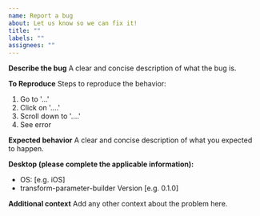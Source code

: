 ```yaml
---
name: Report a bug
about: Let us know so we can fix it!
title: ""
labels: ""
assignees: ""
---
```


**Describe the bug**
A clear and concise description of what the bug is.

**To Reproduce**
Steps to reproduce the behavior:

1. Go to '...'
2. Click on '....'
3. Scroll down to '....'
4. See error

**Expected behavior**
A clear and concise description of what you expected to happen.

**Desktop (please complete the applicable information):**

- OS: [e.g. iOS]
- transform-parameter-builder Version [e.g. 0.1.0]

**Additional context**
Add any other context about the problem here.

<!--

If you can also contribute a fix, we'd absolutely appreciate it!

Check out the contributor guide to get started:

https://github.com/transform-parameter-builder/blob/main/CONTRIBUTING.md

Just let us know you're working on it and we'd be happy to provide advice and feedback.

-->
